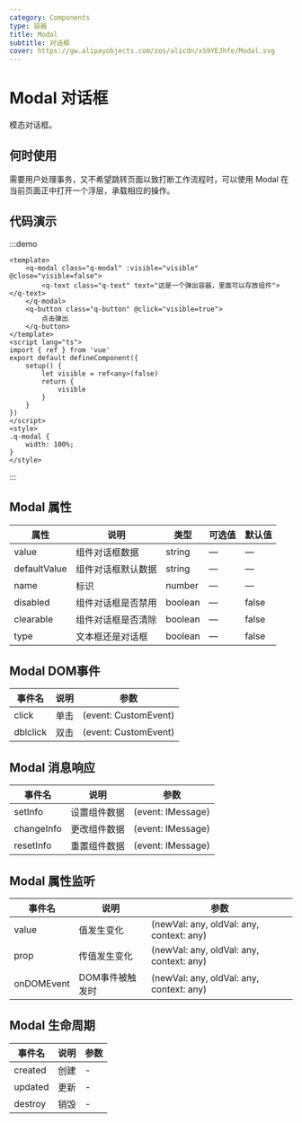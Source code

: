 ```yaml
---
category: Components
type: 容器
title: Modal
subtitle: 对话框
cover: https://gw.alipayobjects.com/zos/alicdn/xS9YEJhfe/Modal.svg
---
```


<script lang="ts" setup>
import { onMounted } from "vue";
onMounted(()=>{
import("@zzjz/v-component/dist2/assets/q-modal.js"); 
import("@zzjz/v-component/dist2/assets/q-text.js"); 
import("@zzjz/v-component/dist2/assets/q-button.js");
})

</script>

# Modal 对话框

模态对话框。

## 何时使用

需要用户处理事务，又不希望跳转页面以致打断工作流程时，可以使用 Modal 在当前页面正中打开一个浮层，承载相应的操作。

## 代码演示

:::demo

```vue
<template>
	<q-modal class="q-modal" :visible="visible" @close="visible=false">
		<q-text class="q-text" text="这是一个弹出容器，里面可以存放组件"></q-text>
	</q-modal>
	<q-button class="q-button" @click="visible=true">
		点击弹出
	</q-button>
</template>
<script lang="ts"> 
import { ref } from 'vue'
export default defineComponent({
	setup() {
		let visible = ref<any>(false)
		return {
			visible
		}
	}
})
</script>
<style>
.q-modal {
	width: 100%;
}
</style>
```

:::

## Modal 属性

| 属性         | 说明                                       | 类型    | 可选值          | 默认值 |
| ------------ | ------------------------------------------ | ------- | --------------- | ------ |
| value        | 组件对话框数据                              | string  | —               | —      |
| defaultValue | 组件对话框默认数据                           | string  | —               | —      |
| name         | 标识                                        | number  | —               | —      |
| disabled     | 组件对话框是否禁用                           | boolean  | —               | false |
| clearable    | 组件对话框是否清除                           | boolean  | —               | false |
| type         | 文本框还是对话框                             | boolean | —               | false  |

## Modal DOM事件

| 事件名       | 说明                                                     | 参数                 |
| ------------ | -------------------------------------------------------- | -------------------- |
| click        | 单击                                                     | (event: CustomEvent) |
| dblclick     | 双击                                                     | (event: CustomEvent) |

## Modal 消息响应

| 事件名       | 说明                                                     | 参数                 |
| ------------ | -------------------------------------------------------- | -------------------- |
| setInfo      | 设置组件数据                                              | (event: IMessage) |
| changeInfo   | 更改组件数据                                              | (event: IMessage) |
| resetInfo    | 重置组件数据                                              | (event: IMessage)      |

## Modal 属性监听

| 事件名       | 说明                                                     | 参数                 |
| ------------ | -------------------------------------------------------- | -------------------- |
| value        | 值发生变化                                                | (newVal: any, oldVal: any, context: any) |
| prop         | 传值发生变化                                              | (newVal: any, oldVal: any, context: any) |
| onDOMEvent   | DOM事件被触发时                                           | (newVal: any, oldVal: any, context: any) |

## Modal 生命周期
| 事件名       | 说明                                                     | 参数                 |
| ------------ | -------------------------------------------------------- | -------------------- |
| created      | 创建                                                     | - |
| updated      | 更新                                                     | - |
| destroy      | 销毁                                                     | - |